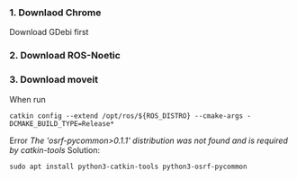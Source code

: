 ### 1. Downlaod Chrome
Download GDebi first 
### 2. Download ROS-Noetic
### 3. Download moveit
When run 
```
catkin config --extend /opt/ros/${ROS_DISTRO} --cmake-args -DCMAKE_BUILD_TYPE=Release*
```
Error *The 'osrf-pycommon>0.1.1' distribution was not found and is required by catkin-tools* 
Solution:
```
sudo apt install python3-catkin-tools python3-osrf-pycommon
```
